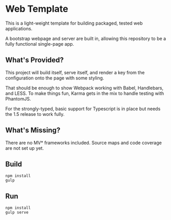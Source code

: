 # Web Template
This is a light-weight template for building packaged, tested web applications.

A bootstrap webpage and server are built in, allowing this repository to be a fully
functional single-page app.

## What's Provided?
This project will build itself, serve itself, and render a key from the configuration
onto the page with some styling.

That should be enough to show Webpack working with Babel, Handlebars, and LESS. To
make things fun, Karma gets in the mix to handle testing with PhantomJS.

For the strongly-typed, basic support for Typescript is in place but needs the 1.5
release to work fully.

## What's Missing?
There are no MV* frameworks included. Source maps and code coverage are not set up yet.

## Build
```
npm install
gulp
```

## Run
```
npm install
gulp serve
```
